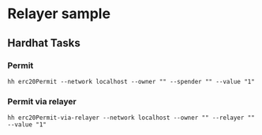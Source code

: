 # Relayer sample

## Hardhat Tasks

### Permit

```shell
hh erc20Permit --network localhost --owner "" --spender "" --value "1"
```

### Permit via relayer

```shell
hh erc20Permit-via-relayer --network localhost --owner "" --relayer "" --value "1"
```